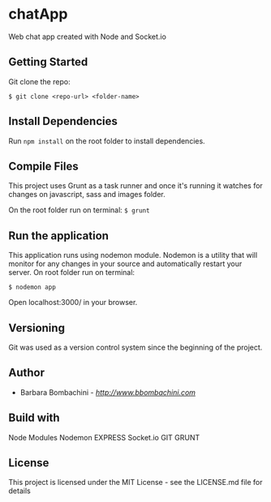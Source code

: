 # chatApp
Web chat app created with Node and Socket.io

## Getting Started
Git clone the repo:

`$ git clone <repo-url> <folder-name>`

## Install Dependencies
Run `npm install` on the root folder to install dependencies.

## Compile Files
This project uses Grunt as a task runner and once it's running it watches for changes on javascript, sass and images folder.

On the root folder run on terminal:
`$ grunt`

## Run the application
This application runs using nodemon module. Nodemon is a utility that will monitor for any changes in your source and automatically restart your server.
On root folder run on terminal:

`$ nodemon app`

Open localhost:3000/ in your browser.

## Versioning
Git was used as a version control system since the beginning of the project.

## Author
+ Barbara Bombachini - *http://www.bbombachini.com*

## Build with
Node Modules
Nodemon
EXPRESS
Socket.io
GIT
GRUNT

## License
This project is licensed under the MIT License - see the LICENSE.md file for details
